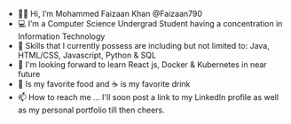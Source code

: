 - 🙋‍♂️ Hi, I’m Mohammed Faizaan Khan @Faizaan790
- 💻 I’m a Computer Science Undergrad Student having a concentration in Information Technology 
- 📜 Skills that I currently possess are including but not limited to: Java, HTML/CSS, Javascript, Python & SQL
- 📕 I'm looking forward to learn React js, Docker & Kubernetes in near future
- 🍕 Is my favorite food and ☕ is my favorite drink 
- 📫 How to reach me ... I'll soon post a link to my LinkedIn profile as well as my personal portfolio till then cheers.

<!---
Faizaan790/Faizaan790 is a ✨ special ✨ repository because its `README.md` (this file) appears on your GitHub profile.
You can click the Preview link to take a look at your changes.
--->
